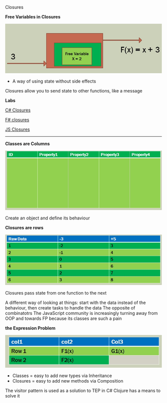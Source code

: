 Closures


**Free Variables in Closures**

![freevars](../Images/freevars.jpg)

* A way of using state without side effects

Closures allow you to send state to other functions, like a message


**Labs**

[C# Closures](./CSharp.md)

[F# closures](./FSharp.md)

[JS Closures](./JS.md)

---

**Classes are Columns**

![classes](../Images/classes.jpg)

Create an object and define its behaviour


**Closures are rows**

![closures](../Images/closures.jpg)

Closures pass state from one function to the next

A different way of looking at things:  start with the data instead of the behaviour, then create tasks to handle the data
The opposite of combinatotrs
The JavaScript community is increasingly turning away from OOP and towards FP because its classes are such a pain


**the Expression Problem**

![tep](../Images/TEP.jpg)

* Classes = easy to add new types via Inheritance
* Closures = easy to add new methods via Composition

The visitor pattern is used as a solution to TEP in C#
Clojure has a means to solve it

